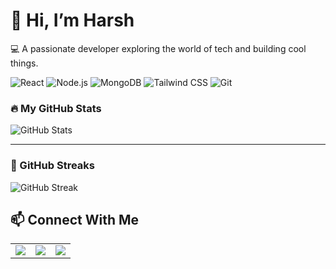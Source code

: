# 👋 Hi, I’m Harsh

💻 A passionate developer exploring the world of tech and building cool things.


![React](https://img.shields.io/badge/-React-61DAFB?logo=react&logoColor=white&style=for-the-badge)
![Node.js](https://img.shields.io/badge/-Node.js-339933?logo=node.js&logoColor=white&style=for-the-badge)
![MongoDB](https://img.shields.io/badge/-MongoDB-47A248?logo=mongodb&logoColor=white&style=for-the-badge)
![Tailwind CSS](https://img.shields.io/badge/-TailwindCSS-38B2AC?logo=tailwind-css&logoColor=white&style=for-the-badge)
![Git](https://img.shields.io/badge/-Git-F05032?logo=git&logoColor=white&style=for-the-badge)


### 🔥 My GitHub Stats

![GitHub Stats](https://github-readme-stats.vercel.app/api?username=harshsinghsv&show_icons=true&count_private=true&theme=tokyonight)

---

### 🔁 GitHub Streaks

![GitHub Streak](https://streak-stats.demolab.com/?user=harshsinghsv&theme=tokyonight)



## 📫 Connect With Me

<table>
  <tr>
    <td>
      <a href="mailto:harshsinghsv@hotmail.com" target="_blank">
        <img src="https://img.shields.io/badge/Email-0078D4?style=for-the-badge&logo=microsoftoutlook&logoColor=white" />
      </a>
    </td>
    <td>
      <a href="https://linkedin.com/in/harshsinghsv" target="_blank">
        <img src="https://img.shields.io/badge/LinkedIn-0A66C2?style=for-the-badge&logo=linkedin&logoColor=white" />
      </a>
    </td>
    <td>
      <a href="https://x.com/harshsinghsv" target="_blank">
        <img src="https://img.shields.io/badge/-000000?style=for-the-badge&logo=x&logoColor=white&label=" />
      </a>
    </td>
  </tr>
</table>






